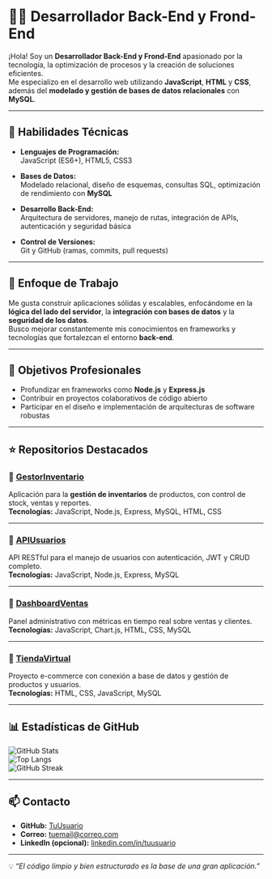 # 👨‍💻 Desarrollador Back-End y Frond-End

¡Hola! Soy un **Desarrollador Back-End y Frond-End** apasionado por la tecnología, la optimización de procesos y la creación de soluciones eficientes.  
Me especializo en el desarrollo web utilizando **JavaScript**, **HTML** y **CSS**, además del **modelado y gestión de bases de datos relacionales** con **MySQL**.

---

## 🧠 Habilidades Técnicas

- **Lenguajes de Programación:**  
  JavaScript (ES6+), HTML5, CSS3

- **Bases de Datos:**  
  Modelado relacional, diseño de esquemas, consultas SQL, optimización de rendimiento con **MySQL**

- **Desarrollo Back-End:**  
  Arquitectura de servidores, manejo de rutas, integración de APIs, autenticación y seguridad básica

- **Control de Versiones:**  
  Git y GitHub (ramas, commits, pull requests)

---

## 🧩 Enfoque de Trabajo

Me gusta construir aplicaciones sólidas y escalables, enfocándome en la **lógica del lado del servidor**, la **integración con bases de datos** y la **seguridad de los datos**.  
Busco mejorar constantemente mis conocimientos en frameworks y tecnologías que fortalezcan el entorno **back-end**.

---

## 🚀 Objetivos Profesionales

- Profundizar en frameworks como **Node.js** y **Express.js**  
- Contribuir en proyectos colaborativos de código abierto  
- Participar en el diseño e implementación de arquitecturas de software robustas  

---

## ⭐ Repositorios Destacados

### 🔹 [GestorInventario](https://github.com/TuUsuario/GestorInventario)
Aplicación para la **gestión de inventarios** de productos, con control de stock, ventas y reportes.  
**Tecnologías:** JavaScript, Node.js, Express, MySQL, HTML, CSS  

---

### 🔹 [APIUsuarios](https://github.com/TuUsuario/APIUsuarios)
API RESTful para el manejo de usuarios con autenticación, JWT y CRUD completo.  
**Tecnologías:** JavaScript, Node.js, Express, MySQL  

---

### 🔹 [DashboardVentas](https://github.com/TuUsuario/DashboardVentas)
Panel administrativo con métricas en tiempo real sobre ventas y clientes.  
**Tecnologías:** JavaScript, Chart.js, HTML, CSS, MySQL  

---

### 🔹 [TiendaVirtual](https://github.com/TuUsuario/TiendaVirtual)
Proyecto e-commerce con conexión a base de datos y gestión de productos y usuarios.  
**Tecnologías:** HTML, CSS, JavaScript, MySQL  

---

## 📊 Estadísticas de GitHub

![GitHub Stats](https://github-readme-stats.vercel.app/api?username=TuUsuario&show_icons=true&theme=tokyonight)  
![Top Langs](https://github-readme-stats.vercel.app/api/top-langs/?username=TuUsuario&layout=compact&theme=tokyonight)  
![GitHub Streak](https://github-readme-streak-stats.herokuapp.com/?user=TuUsuario&theme=tokyonight)

---

## 📫 Contacto

- **GitHub:** [TuUsuario](https://github.com/TuUsuario)  
- **Correo:** tuemail@correo.com  
- **LinkedIn (opcional):** [linkedin.com/in/tuusuario](https://linkedin.com/in/tuusuario)

---

💡 *“El código limpio y bien estructurado es la base de una gran aplicación.”*
